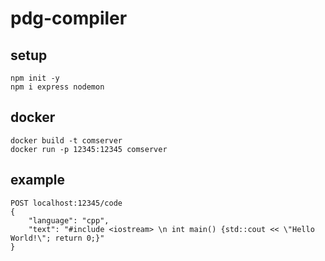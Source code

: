 # pdg-compiler

## setup
```
npm init -y
npm i express nodemon
```
## docker
```
docker build -t comserver
docker run -p 12345:12345 comserver
```
## example
```
POST localhost:12345/code
{
    "language": "cpp",
    "text": "#include <iostream> \n int main() {std::cout << \"Hello World!\"; return 0;}"
}
```
